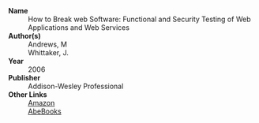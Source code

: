 
<dl>
	<dt><strong>Name</strong></dt>
	<dd>How to Break web Software: Functional and Security Testing of Web Applications and Web Services</dd>
	<dt><strong>Author(s)</strong></dt>
	<dd>Andrews, M</dd>
	<dd>Whittaker, J.</dd>
	<dt><strong>Year</strong></dt>
	<dd>2006</dd>
	<dt><strong>Publisher</strong></dt>
	<dd>Addison-Wesley Professional</dd>
	<dt><strong>Other Links</strong></dt>
	<dd><a href="https://www.amazon.com/How-Break-Web-Software-Applications/dp/0321369440">Amazon</a></dd>
	<dd><a href="https://www.abebooks.com/9780321369444/Break-Web-Software-Functional-Security-0321369440/plp">AbeBooks</a></dd>
</dl>
